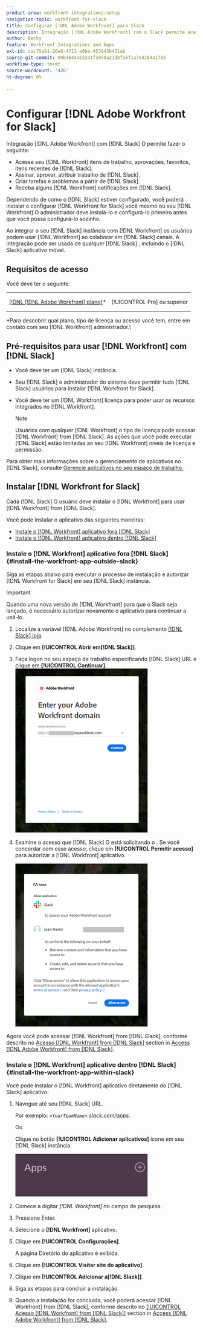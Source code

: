```yaml
---
product-area: workfront-integrations;setup
navigation-topic: workfront-for-slack
title: Configurar [!DNL Adobe Workfront] para Slack
description: Integração [!DNL Adobe Workfront] com o Slack permite acessar e criar [!DNL Workfront] itens de trabalho, aprovações, favoritos, itens recentes do Slack.
author: Becky
feature: Workfront Integrations and Apps
exl-id: cac75a81-26e8-4713-a6be-453943b431ab
source-git-commit: 09b4644a63241fa9e0a213bfa6f1a7e4264a1703
workflow-type: tm+mt
source-wordcount: '426'
ht-degree: 0%

---
```


# Configurar [!DNL Adobe Workfront for Slack]

Integração [!DNL Adobe Workfront] com [!DNL Slack] O permite fazer o seguinte:

* Acesse seu [!DNL Workfront] itens de trabalho, aprovações, favoritos, itens recentes de [!DNL Slack].
* Assinar, aprovar, atribuir trabalho de [!DNL Slack].
* Criar tarefas e problemas a partir de [!DNL Slack].
* Receba alguns [!DNL Workfront] notificações em [!DNL Slack].

Dependendo de como o [!DNL Slack] estiver configurado, você poderá instalar e configurar [!DNL Workfront for Slack] você mesmo ou seu [!DNL Workfront] O administrador deve instalá-lo e configurá-lo primeiro antes que você possa configurá-lo sozinho.

Ao integrar o seu [!DNL Slack] instância com [!DNL Workfront] os usuários podem usar [!DNL Workfront] ao colaborar em [!DNL Slack] canais. A integração pode ser usada de qualquer [!DNL Slack] , incluindo o [!DNL Slack] aplicativo móvel.

## Requisitos de acesso

Você deve ter o seguinte:

<table style="table-layout:auto"> 
 <col> 
 </col> 
 <col> 
 </col> 
 <tbody> 
  <tr> 
   <td role="rowheader"><a href="https://www.workfront.com/plans" target="_blank">[!DNL [!DNL Adobe Workfront] plano]</a>*</td> 
   <td> <p>[!UICONTROL Pro] ou superior</p> </td> 
  </tr> 
 </tbody> 
</table>

&#42;Para descobrir qual plano, tipo de licença ou acesso você tem, entre em contato com seu [!DNL Workfront] administrador.\

## Pré-requisitos para usar [!DNL Workfront] com [!DNL Slack]

* Você deve ter um [!DNL Slack] instância.
* Seu [!DNL Slack] o administrador do sistema deve permitir tudo [!DNL Slack] usuários para instalar [!DNL Workfront for Slack].
* Você deve ter um [!DNL Workfront] licença para poder usar os recursos integrados no [!DNL Workfront].

   >[!NOTE]
   >
   >Usuários com qualquer [!DNL Workfront] o tipo de licença pode acessar [!DNL Workfront] from [!DNL Slack]. As ações que você pode executar [!DNL Slack] estão limitadas ao seu [!DNL Workfront] níveis de licença e permissão.

Para obter mais informações sobre o gerenciamento de aplicativos no [!DNL Slack], consulte [Gerencie aplicativos no seu espaço de trabalho.](https://get.slack.help/hc/en-us/articles/222386767-Manage-apps-for-your-workspace)

## Instalar [!DNL Workfront for Slack]

Cada [!DNL Slack] O usuário deve instalar o [!DNL Workfront] para usar [!DNL Workfront] from [!DNL Slack].

Você pode instalar o aplicativo das seguintes maneiras:

* [Instale o [!DNL Workfront] aplicativo fora [!DNL Slack]](#install-the-workfront-app-outside-slack-install-the-workfront-app-outside-slack)
* [Instale o [!DNL Workfront] aplicativo dentro [!DNL Slack]](#install-the-workfront-app-within-slack-install-the-workfront-app-within-slack)

### Instale o [!DNL Workfront] aplicativo fora [!DNL Slack] {#install-the-workfront-app-outside-slack}

Siga as etapas abaixo para executar o processo de instalação e autorizar [!DNL Workfront for Slack] em seu [!DNL Slack] instância.

>[!IMPORTANT]
>
>Quando uma nova versão de [!DNL Workfront] para que o Slack seja lançado, é necessário autorizar novamente o aplicativo para continuar a usá-lo.

1. Localize a variável [!DNL Adobe Workfront] no complemento [[!DNL Slack] loja](https://workfront.slack.com/apps/A7CLAMVNW-adobe-workfront?tab=more_info).

1. Clique em **[!UICONTROL Abrir em[!DNL Slack]]**.

1. Faça logon no seu espaço de trabalho especificando [!DNL Slack] URL e clique em **[!UICONTROL Continuar]**.\
   ![Screen_Shot_2017-10-17_at_8.27.38_AM.png](assets/screen-shot-2017-10-17-at-8.27.38-am-350x432.png)

1. Examine o acesso que [!DNL Slack] O está solicitando o . Se você concordar com esse acesso, clique em **[!UICONTROL Permitir acesso]** para autorizar a [!DNL Workfront] aplicativo.

   ![](assets/integrations-access-screen-350x429.png)

Agora você pode acessar [!DNL Workfront] from [!DNL Slack], conforme descrito no [Acesso [!DNL Workfront] from [!DNL Slack]](../../workfront-integrations-and-apps/using-workfront-with-slack/access-workfront-from-slack.md#viewing-all-available-commands) section in [Access [!DNL Adobe Workfront] from [!DNL Slack]](../../workfront-integrations-and-apps/using-workfront-with-slack/access-workfront-from-slack.md).

### Instale o [!DNL Workfront] aplicativo dentro [!DNL Slack] {#install-the-workfront-app-within-slack}

Você pode instalar o [!DNL Workfront] aplicativo diretamente do [!DNL Slack] aplicativo:

1. Navegue até seu [!DNL Slack] URL.

   Por exemplo: *`<YourTeamName>`.slack.com/apps*.

   Ou

   Clique no botão **[!UICONTROL Adicionar aplicativos]** ícone em seu [!DNL Slack] instância.

   ![add_apps_in_Slack.png](assets/add-apps-in-slack-350x112.png)

1. Comece a digitar *[!DNL Workfront]* no campo de pesquisa.
1. Pressione Enter.
1. Selecione o **[!DNL Workfront]** aplicativo.
1. Clique em **[!UICONTROL Configurações]**.

   A página Diretório do aplicativo é exibida.

1. Clique em **[!UICONTROL Visitar site do aplicativo]**.
1. Clique em **[!UICONTROL Adicionar a[!DNL Slack]]**.
1. Siga as etapas para concluir a instalação.
1. Quando a instalação for concluída, você poderá acessar [!DNL Workfront] from [!DNL Slack], conforme descrito no [[!UICONTROL Acesso [!DNL Workfront] from [!DNL Slack]]](../../workfront-integrations-and-apps/using-workfront-with-slack/access-workfront-from-slack.md#viewing-all-available-commands) section in [Access [!DNL Adobe Workfront] from [!DNL Slack]](../../workfront-integrations-and-apps/using-workfront-with-slack/access-workfront-from-slack.md).
